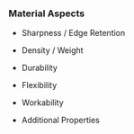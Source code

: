 
### Material Aspects

-   Sharpness / Edge Retention
    
-   Density / Weight
    
-   Durability
    
-   Flexibility
    
-   Workability
    
-   Additional Properties